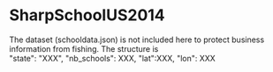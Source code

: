 SharpSchoolUS2014
=================
The dataset (schooldata.json) is not included here to protect business information from fishing. 
The structure is    
"state": "XXX", "nb_schools": XXX, "lat":XXX, "lon": XXX
